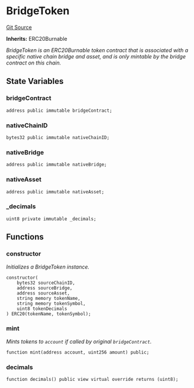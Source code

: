 # BridgeToken
[Git Source](https://github.com/ava-labs/teleporter/blob/4e46f28c075e9bfc858fb8bbe266f5b4cb45a0be/src/CrossChainApplications/ERC20Bridge/BridgeToken.sol)

**Inherits:**
ERC20Burnable

*BridgeToken is an ERC20Burnable token contract that is associated with a specific native chain bridge and asset, and is only mintable by the bridge contract on this chain.*


## State Variables
### bridgeContract

```solidity
address public immutable bridgeContract;
```


### nativeChainID

```solidity
bytes32 public immutable nativeChainID;
```


### nativeBridge

```solidity
address public immutable nativeBridge;
```


### nativeAsset

```solidity
address public immutable nativeAsset;
```


### _decimals

```solidity
uint8 private immutable _decimals;
```


## Functions
### constructor

*Initializes a BridgeToken instance.*


```solidity
constructor(
    bytes32 sourceChainID,
    address sourceBridge,
    address sourceAsset,
    string memory tokenName,
    string memory tokenSymbol,
    uint8 tokenDecimals
) ERC20(tokenName, tokenSymbol);
```

### mint

*Mints tokens to `account` if called by original `bridgeContract`.*


```solidity
function mint(address account, uint256 amount) public;
```

### decimals


```solidity
function decimals() public view virtual override returns (uint8);
```

